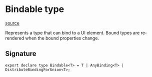 # Bindable type

[source](https://developers.meta.com/horizon-worlds/reference/2.0.0/ui_bindable)

Represents a type that can bind to a UI element. Bound types are re-rendered when the bound properties change.

## Signature

```
export declare type Bindable<T> = T | AnyBinding<T> | DistributeBindingForUnion<T>;
```